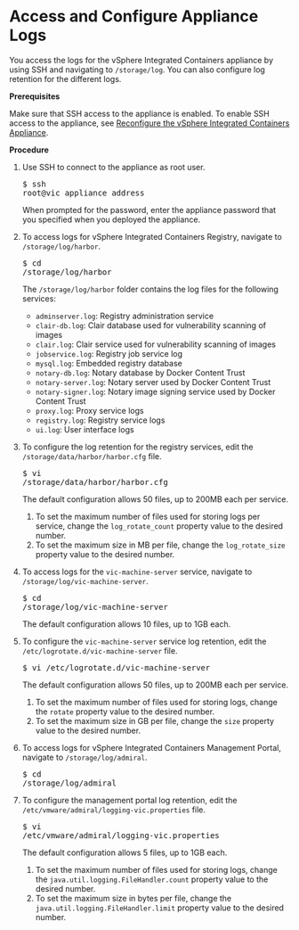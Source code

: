 # Access and Configure Appliance Logs #

You access the logs for the vSphere Integrated Containers appliance by using SSH and navigating to `/storage/log`. You can also configure log retention for the different logs.

**Prerequisites**

Make sure that SSH access to the appliance is enabled. To enable SSH access to the appliance, see [Reconfigure the vSphere Integrated Containers Appliance](reconfigure_appliance.md).

**Procedure**

1. Use SSH to connect to the appliance as root user.<pre>$ ssh root@vic_appliance_address</pre>When prompted for the password, enter the appliance password that you specified when you deployed the appliance.
3. To access logs for vSphere Integrated Containers Registry, navigate to `/storage/log/harbor`.<pre>$ cd /storage/log/harbor</pre>The `/storage/log/harbor` folder contains the log files for the following services:

   - `adminserver.log`: Registry administration service
   - `clair-db.log`: Clair database used for vulnerability scanning of images
   - `clair.log`: Clair service used for vulnerability scanning of images
   - `jobservice.log`: Registry job service log
   - `mysql.log`: Embedded registry database
   - `notary-db.log`: Notary database by Docker Content Trust
   - `notary-server.log`: Notary server used by Docker Content Trust
   - `notary-signer.log`: Notary image signing service used by Docker Content Trust
   - `proxy.log`: Proxy service logs
   - `registry.log`: Registry service logs
   - `ui.log`: User interface logs

5. To configure the log retention for the registry services, edit the `/storage/data/harbor/harbor.cfg` file.<pre>$ vi /storage/data/harbor/harbor.cfg</pre>The default configuration allows 50 files, up to 200MB each per service.
	1. To set the maximum number of files used for storing logs per service, change the `log_rotate_count` property value to the desired number.
	2. To set the maximum size in MB per file, change the `log_rotate_size` property value to the desired number.
6. To access logs for the `vic-machine-server` service, navigate to `/storage/log/vic-machine-server`.<pre>$ cd /storage/log/vic-machine-server</pre>The default configuration allows 10 files, up to 1GB each.
7. To configure the `vic-machine-server` service log retention, edit the `/etc/logrotate.d/vic-machine-server` file.<pre>$ vi /etc/logrotate.d/vic-machine-server</pre>The default configuration allows 50 files, up to 200MB each per service.
	1. To set the maximum number of files used for storing logs, change the `rotate` property value to the desired number.
	2. To set the maximum size in GB per file, change the `size` property value to the desired number.
8. To access logs for vSphere Integrated Containers Management Portal, navigate to `/storage/log/admiral`.<pre>$ cd /storage/log/admiral</pre>
9. To configure the management portal log retention, edit the `/etc/vmware/admiral/logging-vic.properties` file.<pre>$ vi /etc/vmware/admiral/logging-vic.properties</pre>
The default configuration allows 5 files, up to 1GB each.
	1. To set the maximum number of files used for storing logs, change the `java.util.logging.FileHandler.count` property value to the desired number.
	2. To set the maximum size in bytes per file, change the `java.util.logging.FileHandler.limit` property value to the desired number.